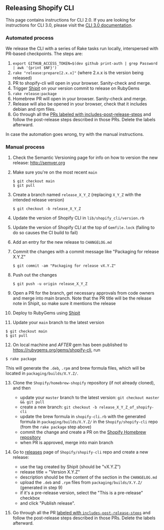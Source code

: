 ## Releasing Shopify CLI

This page contains instructions for CLI 2.0. If you are looking for instructions for CLI 3.0, please visit the [CLI 3.0 documentation](https://github.com/Shopify/cli/blob/main/docs/release.md).

### Automated process

We release the CLI with a series of Rake tasks run locally, interspersed with PR-based checkpoints. The steps are:

1. `export GITHUB_ACCESS_TOKEN=$(dev github print-auth | grep Password | awk '{print $NF}')`
2. `rake "release:prepare[2.x.x]"` (where 2.x.x is the version being released)
3. PR to shopify-cli will open in your browser. Sanity-check and merge.
4. Trigger [Shipit](https://shipit.shopify.io/shopify/shopify-cli/rubygems) on your version commit to release on RubyGems
5. `rake release:package`
6. Homebrew PR will open in your browser. Sanity-check and merge.
7. Release will also be opened in your browser, check that it includes debian and rpm files.
8. Go through all the [PRs labeled with includes-post-release-steps](https://github.com/Shopify/shopify-cli/issues?q=label%3Aincludes-post-release-steps+is%3Aclosed) and follow the post-release steps described in those PRs. Delete the labels afterward.

In case the automation goes wrong, try with the manual instructions.

### Manual process

1. Check the Semantic Versioning page for info on how to version the new release: http://semver.org
2. Make sure you're on the most recent `main`
   ```
   $ git checkout main
   $ git pull
   ```
3. Create a branch named `release_X_Y_Z` (replacing `X_Y_Z` with the intended release version)
   ```
   $ git checkout -b release_X_Y_Z
   ```
4. Update the version of Shopify CLI in `lib/shopify_cli/version.rb`
5. Update the version of Shopify CLI at the top of `Gemfile.lock` (failing to do so causes the CI build to fail)
6. Add an entry for the new release to `CHANGELOG.md`
7. Commit the changes with a commit message like "Packaging for release X.Y.Z"
   ```
   $ git commit -am "Packaging for release vX.Y.Z"
   ```
8. Push out the changes
   ```
   $ git push -u origin release_X_Y_Z
   ```

9. Open a PR for the branch, get necessary approvals from code owners and merge into main branch. Note that the PR title will be the release note in Shipit, so make sure it mentions the release
10. Deploy to RubyGems using [Shipit](https://shipit.shopify.io/shopify/shopify-cli/rubygems)
11. Update your `main` branch to the latest version
   ```
   $ git checkout main
   $ git pull
   ```
   
12. On local machine and _AFTER_ gem has been published to https://rubygems.org/gems/shopify-cli, run
   ```
   $ rake package
   ```
   This will generate the `.deb`, `.rpm` and brew formula files, which will be located in `packaging/builds/X.Y.Z/`.

13. Clone the `Shopify/homebrew-shopify` repository (if not already cloned), and then
    * update your `master` branch to the latest version: `git checkout master && git pull`
    * create a new branch: `git checkout -b release_X_Y_Z_of_shopify-cli`
    * update the brew formula in `shopify-cli.rb` with the generated formula in `packaging/builds/X.Y.Z/` in the `Shopify/shopify-cli` repo (from the `rake package` step above)
    * commit the change and create a PR on the [Shopify Homebrew repository](https://github.com/Shopify/homebrew-shopify)
    * when PR is approved, merge into main branch
  
14. Go to [releases](https://github.com/Shopify/shopify-cli/releases) page of `Shopify/shopify-cli` repo and create a new release:
    * use the tag created by Shipit (should be "vX.Y.Z")
    * release title = "Version X.Y.Z"
    * description should be the content of the section in the `CHANGELOG.md`
    * upload the `.deb` and `.rpm` files from `packaging/builds/X.Y.Z/` (generated in step 9)
    * if it's a pre-release version, select the "This is a pre-release" checkbox
    * and click "Publish release".
15. Go through all the PR [labeled with `includes-post-release-steps`](https://github.com/Shopify/shopify-cli/labels/includes-post-release-steps) and follow the post-release steps described in those PRs. Delete the labels afterward.
